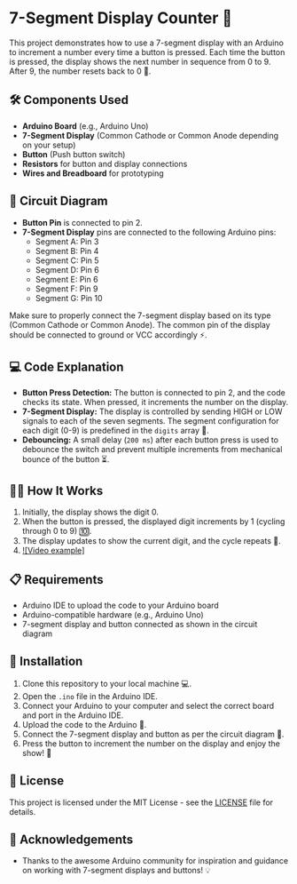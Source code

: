 # 7-Segment Display Counter 🎉

This project demonstrates how to use a 7-segment display with an Arduino to increment a number every time a button is pressed. Each time the button is pressed, the display shows the next number in sequence from 0 to 9. After 9, the number resets back to 0 🔄.

## 🛠️ Components Used

- **Arduino Board** (e.g., Arduino Uno)
- **7-Segment Display** (Common Cathode or Common Anode depending on your setup)
- **Button** (Push button switch)
- **Resistors** for button and display connections
- **Wires and Breadboard** for prototyping

## 📸 Circuit Diagram

- **Button Pin** is connected to pin 2.
- **7-Segment Display** pins are connected to the following Arduino pins:
  - Segment A: Pin 3
  - Segment B: Pin 4
  - Segment C: Pin 5
  - Segment D: Pin 6
  - Segment E: Pin 6
  - Segment F: Pin 9
  - Segment G: Pin 10

Make sure to properly connect the 7-segment display based on its type (Common Cathode or Common Anode). The common pin of the display should be connected to ground or VCC accordingly ⚡.

## 💻 Code Explanation

- **Button Press Detection:** The button is connected to pin 2, and the code checks its state. When pressed, it increments the number on the display.
- **7-Segment Display:** The display is controlled by sending HIGH or LOW signals to each of the seven segments. The segment configuration for each digit (0-9) is predefined in the `digits` array 📱.
- **Debouncing:** A small delay (`200 ms`) after each button press is used to debounce the switch and prevent multiple increments from mechanical bounce of the button ⏳.

## 🧑‍💻 How It Works

1. Initially, the display shows the digit 0.
2. When the button is pressed, the displayed digit increments by 1 (cycling through 0 to 9) 🔟.
3. The display updates to show the current digit, and the cycle repeats 🔄.
4. [![Video example]](https://youtube.com/shorts/-Idngs3aBI8?si=5LCJDfnoRngLh4yj)


## 📋 Requirements

- Arduino IDE to upload the code to your Arduino board
- Arduino-compatible hardware (e.g., Arduino Uno)
- 7-segment display and button connected as shown in the circuit diagram

## 🚀 Installation

1. Clone this repository to your local machine 💻.
2. Open the `.ino` file in the Arduino IDE.
3. Connect your Arduino to your computer and select the correct board and port in the Arduino IDE.
4. Upload the code to the Arduino 🚀.
5. Connect the 7-segment display and button as per the circuit diagram 🔌.
6. Press the button to increment the number on the display and enjoy the show! 🎉

## 📜 License

This project is licensed under the MIT License - see the [LICENSE](LICENSE) file for details.

## 🙌 Acknowledgements

- Thanks to the awesome Arduino community for inspiration and guidance on working with 7-segment displays and buttons! 💡
